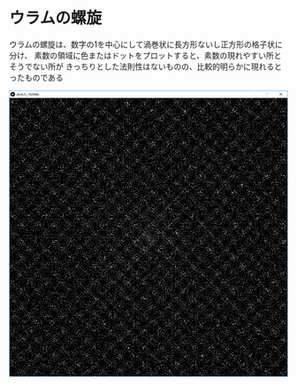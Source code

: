 # ウラムの螺旋

ウラムの螺旋は、数字の1を中心にして渦巻状に長方形ないし正方形の格子状に分け、
素数の領域に色またはドットをプロットすると、素数の現れやすい所とそうでない所が
きっちりとした法則性はないものの、比較的明らかに現れるとったものである

![./demo.png](./demo.png)
